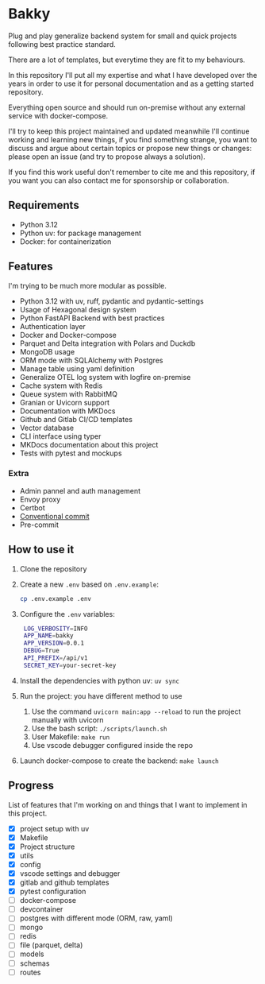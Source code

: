# Bakky

Plug and play generalize backend system for small and quick projects following best practice standard.

There are a lot of templates, but everytime they are fit to my behaviours.

In this repository I'll put all my expertise and what I have developed over the years in order to use it for personal documentation and as a getting started repository.

Everything open source and should run on-premise without any external service with docker-compose.

I'll try to keep this project maintained and updated meanwhile I'll continue working and learning new things, if you find something strange, you want to discuss and argue about certain topics or propose new things or changes: please open an issue (and try to propose always a solution).

If you find this work useful don't remember to cite me and this repository, if you want you can also contact me for sponsorship or collaboration.

## Requirements

- Python 3.12
- Python uv: for package management
- Docker: for containerization

## Features

I'm trying to be much more modular as possible.

- Python 3.12 with uv, ruff, pydantic and pydantic-settings
- Usage of Hexagonal design system
- Python FastAPI Backend with best practices
- Authentication layer
- Docker and Docker-compose
- Parquet and Delta integration with Polars and Duckdb
- MongoDB usage
- ORM mode with SQLAlchemy with Postgres
- Manage table using yaml definition
- Generalize OTEL log system with logfire on-premise
- Cache system with Redis
- Queue system with RabbitMQ
- Granian or Uvicorn support
- Documentation with MKDocs
- Github and Gitlab CI/CD templates
- Vector database
- CLI interface using typer
- MKDocs documentation about this project
- Tests with pytest and mockups

### Extra

- Admin pannel and auth management
- Envoy proxy
- Certbot
- [Conventional commit](https://www.conventionalcommits.org/en/v1.0.0/)
- Pre-commit

## How to use it

1. Clone the repository
2. Create a new `.env` based on `.env.example`:

   ```bash
   cp .env.example .env
   ```

3. Configure the `.env` variables:

   ```bash
    LOG_VERBOSITY=INFO
    APP_NAME=bakky
    APP_VERSION=0.0.1
    DEBUG=True
    API_PREFIX=/api/v1
    SECRET_KEY=your-secret-key
   ```

4. Install the dependencies with python uv: `uv sync`
5. Run the project: you have different method to use
   1. Use the command `uvicorn main:app --reload` to run the project manually with uvicorn
   2. Use the bash script: `./scripts/launch.sh`
   3. User Makefile: `make run`
   4. Use vscode debugger configured inside the repo
6. Launch docker-compose to create the backend: `make launch`

## Progress

List of features that I'm working on and things that I want to implement in this project.

- [x] project setup with uv
- [x] Makefile
- [x] Project structure
- [x] utils
- [x] config
- [x] vscode settings and debugger
- [x] gitlab and github templates
- [x] pytest configuration
- [ ] docker-compose
- [ ] devcontainer
- [ ] postgres with different mode (ORM, raw, yaml)
- [ ] mongo
- [ ] redis
- [ ] file (parquet, delta)
- [ ] models
- [ ] schemas
- [ ] routes
